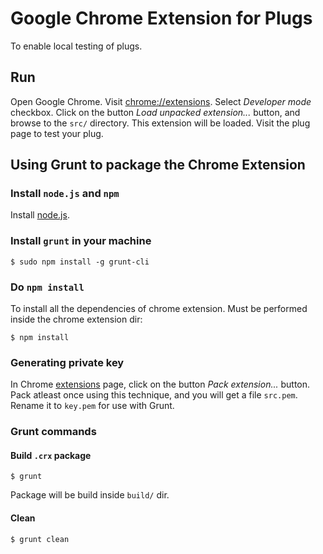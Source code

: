 # Google Chrome Extension for Plugs

To enable local testing of plugs.

## Run

Open Google Chrome. Visit [chrome://extensions](chrome://extensions). Select *Developer mode* checkbox. Click on the button *Load unpacked extension...* button, and browse to the `src/` directory. This extension will be loaded. Visit the plug page to test your plug.

## Using Grunt to package the Chrome Extension

### Install `node.js` and `npm`

Install [node.js](https://nodejs.org/en/).

### Install `grunt` in your machine

    $ sudo npm install -g grunt-cli

### Do `npm install`

To install all the dependencies of chrome extension. Must be performed inside the chrome extension dir:

    $ npm install

### Generating private key

In Chrome [extensions](chrome://extensions/) page, click on the button *Pack extension...* button. Pack atleast once using this technique, and you will get a file `src.pem`. Rename it to `key.pem` for use with Grunt.

### Grunt commands

#### Build `.crx` package

    $ grunt

Package will be build inside `build/` dir.

#### Clean

    $ grunt clean
